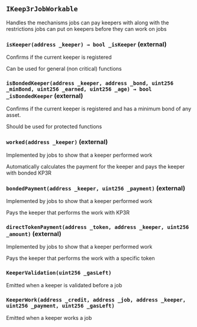## `IKeep3rJobWorkable`

Handles the mechanisms jobs can pay keepers with along with the restrictions jobs can put on keepers before they can work on jobs




### `isKeeper(address _keeper) → bool _isKeeper` (external)

Confirms if the current keeper is registered


Can be used for general (non critical) functions


### `isBondedKeeper(address _keeper, address _bond, uint256 _minBond, uint256 _earned, uint256 _age) → bool _isBondedKeeper` (external)

Confirms if the current keeper is registered and has a minimum bond of any asset.


Should be used for protected functions


### `worked(address _keeper)` (external)

Implemented by jobs to show that a keeper performed work


Automatically calculates the payment for the keeper and pays the keeper with bonded KP3R


### `bondedPayment(address _keeper, uint256 _payment)` (external)

Implemented by jobs to show that a keeper performed work


Pays the keeper that performs the work with KP3R


### `directTokenPayment(address _token, address _keeper, uint256 _amount)` (external)

Implemented by jobs to show that a keeper performed work


Pays the keeper that performs the work with a specific token



### `KeeperValidation(uint256 _gasLeft)`

Emitted when a keeper is validated before a job




### `KeeperWork(address _credit, address _job, address _keeper, uint256 _payment, uint256 _gasLeft)`

Emitted when a keeper works a job






